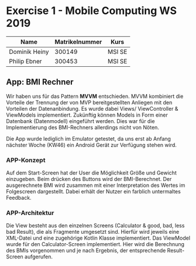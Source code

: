 # Exercise 1 - Mobile Computing WS 2019
| Name          | Matrikelnummer | Kurs   |
| ------------- | -------------- | ------ |
| Dominik Heiny | 300149         | MSI SE |
| Philip Ebner  | 300453         | MSI SE |

## App: BMI Rechner 

Wir haben uns für das Pattern **MVVM** entschieden.  MVVM kombiniert die Vorteile der Trennung der von MVP bereitgestellten Anliegen mit den Vorteilen der Datenanbindung.  Es wurde dabei Views/ ViewController & ViewModels implementiert. Zukünftig können Models in Form einer Datenbank (Datenmodell) eingeführt werden. Dies war für die Implementierung des BMI-Rechners allerdings nicht von Nöten.  

Die App wurde lediglich im Emulator getestet, da uns erst ab Anfang nächster Woche (KW46) ein Android Gerät zur Verfügung stehen wird. 


### APP-Konzept

Auf dem Start-Screen hat der User die Möglichkeit Größe und Gewicht einzugeben. Beim drücken des Buttons wird der BMI-Berechnet. Der ausgerechnete BMI wird zusammen mit einer Interpretation des Wertes im Folgescreen dargestellt. Dabei erhält der Nutzer ein farblich untermaltes Feedback.


### APP-Architektur

Die View besteht aus den einzelnen Screens (Calculator & good, bad, less bad Result), die als Fragmente umgesetzt sind. Hierfür wird jeweils eine XML-Datei und eine zugehörige Kotlin Klasse implementiert. 
Das ViewModel wurde für den Calculator-Screen implementiert. Hier wird die Berechnung des BMIs vorgenommen und je nach Ergebnis, der entsprechende Result-Screen aufgerufen. 

